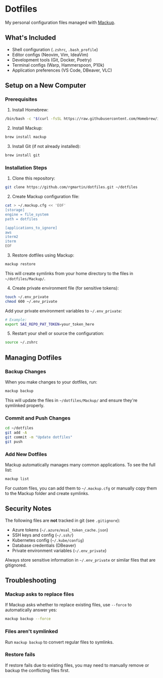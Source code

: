 # Dotfiles

My personal configuration files managed with [Mackup](https://github.com/lra/mackup).

## What's Included

- Shell configuration (`.zshrc`, `.bash_profile`)
- Editor configs (Neovim, Vim, IdeaVim)
- Development tools (Git, Docker, Poetry)
- Terminal configs (Warp, Hammerspoon, P10k)
- Application preferences (VS Code, DBeaver, VLC)

## Setup on a New Computer

### Prerequisites

1. Install Homebrew:
```bash
/bin/bash -c "$(curl -fsSL https://raw.githubusercontent.com/Homebrew/install/HEAD/install.sh)"
```

2. Install Mackup:
```bash
brew install mackup
```

3. Install Git (if not already installed):
```bash
brew install git
```

### Installation Steps

1. Clone this repository:
```bash
git clone https://github.com/rgmartin/dotfiles.git ~/dotfiles
```

2. Create Mackup configuration file:
```bash
cat > ~/.mackup.cfg << 'EOF'
[storage]
engine = file_system
path = dotfiles

[applications_to_ignore]
aws
iterm2
iterm
EOF
```

3. Restore dotfiles using Mackup:
```bash
mackup restore
```

This will create symlinks from your home directory to the files in `~/dotfiles/Mackup/`.

4. Create private environment file (for sensitive tokens):
```bash
touch ~/.env_private
chmod 600 ~/.env_private
```

Add your private environment variables to `~/.env_private`:
```bash
# Example:
export SAI_REPO_PAT_TOKEN=your_token_here
```

5. Restart your shell or source the configuration:
```bash
source ~/.zshrc
```

## Managing Dotfiles

### Backup Changes

When you make changes to your dotfiles, run:
```bash
mackup backup
```

This will update the files in `~/dotfiles/Mackup/` and ensure they're symlinked properly.

### Commit and Push Changes

```bash
cd ~/dotfiles
git add -A
git commit -m "Update dotfiles"
git push
```

### Add New Dotfiles

Mackup automatically manages many common applications. To see the full list:
```bash
mackup list
```

For custom files, you can add them to `~/.mackup.cfg` or manually copy them to the Mackup folder and create symlinks.

## Security Notes

The following files are **not** tracked in git (see `.gitignore`):
- Azure tokens (`~/.azure/msal_token_cache.json`)
- SSH keys and config (`~/.ssh/`)
- Kubernetes config (`~/.kube/config`)
- Database credentials (DBeaver)
- Private environment variables (`~/.env_private`)

Always store sensitive information in `~/.env_private` or similar files that are gitignored.

## Troubleshooting

### Mackup asks to replace files
If Mackup asks whether to replace existing files, use `--force` to automatically answer yes:
```bash
mackup backup --force
```

### Files aren't symlinked
Run `mackup backup` to convert regular files to symlinks.

### Restore fails
If restore fails due to existing files, you may need to manually remove or backup the conflicting files first.
